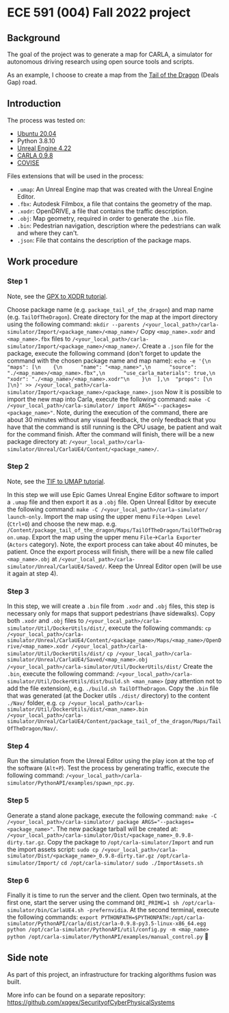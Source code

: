 # ECE 591 (004) Fall 2022 project

## Background

The goal of the project was to generate a map for CARLA, a simulator for autonomous driving research
using open source tools and scripts.

As an example, I choose to create a map from the
[Tail of the Dragon](https://en.wikipedia.org/wiki/Deals_Gap,_North_Carolina) (Deals Gap) road.

## Introduction

The process was tested on:

* [Ubuntu 20.04](https://releases.ubuntu.com/20.04/)
* Python 3.8.10
* [Unreal Engine 4.22](https://github.com/EpicGames/UnrealEngine/tree/4.22.0-release)
* [CARLA 0.9.8](https://carla.readthedocs.io/en/0.9.8/start_quickstart/#downloading-carla)
* [COVISE](https://github.com/hlrs-vis/covise)

Files extensions that will be used in the process:

* `.umap`: An Unreal Engine map that was created with the Unreal Engine Editor.
* `.fbx`: Autodesk Filmbox, a file that contains the geometry of the map.
* `.xodr`: OpenDRIVE, a file that contains the traffic description.
* `.obj`: Map geometry, required in order to generate the `.bin` file.
* `.bin`: Pedestrian navigation, description where the pedestrians can walk and where they can't.
* `.json`: File that contains the description of the package maps.

## Work procedure

### Step 1

Note, see the [GPX to XODR tutorial](/gpx_to_xodr/).

Choose package name (e.g. `package_tail_of_the_dragon`) and map name (e.g. `TailOfTheDragon`).
Create directory for the map at the import directory using the following command:
`mkdir --parents /<your_local_path>/carla-simulator/Import/<package_name>/<map_name>/`
Copy `<map_name>.xodr` and `<map_name>.fbx` files to
`/<your_local_path>/carla-simulator/Import/<package_name>/<map_name>/`.
Create a `.json` file for the package, execute the following command (don't forget to update the
command with the chosen package name and map name):
`echo -e '{\n  "maps": [\n    {\n      "name": "<map_name>",\n      "source": "./<map_name>/<map_name>.fbx",\n      "use_carla_materials": true,\n      "xodr": "./<map_name>/<map_name>.xodr"\n    }\n  ],\n  "props": [\n  ]\n}' >> /<your_local_path>/carla-simulator/Import/<package_name>/<package_name>.json`
Now it is possible to import the new map into Carla, execute the following command:
`make -C /<your_local_path>/carla-simulator/ import ARGS="--packages=<package_name>"`.
Note, during the execution of the command, there are about 30 minutes without any visual feedback,
the only feedback that you have that the command is still running is the CPU usage, be patient and
wait for the command finish.
After the command will finish, there will be a new package directory at:
`/<your_local_path>/carla-simulator/Unreal/CarlaUE4/Content/<package_name>/`.

### Step 2

Note, see the [TIF to UMAP tutorial](/tif_to_umap/).

In this step we will use Epic Games Unreal Engine Editor software to import a `.umap` file and then
export it as a `.obj` file.
Open Unreal Editor by execute the following command:
`make -C /<your_local_path>/carla-simulator/ launch-only`.
Import the map using the upper menu `File`->`Open Level` (`Ctrl+O`) and choose the new map.
e.g. `/Content/package_tail_of_the_dragon/Maps/TailOfTheDragon/TailOfTheDragon.umap`.
Export the map using the upper menu `File`->`Carla Exporter` (`Actors` category).
Note, the export process can take about 40 minutes, be patient.
Once the export process will finish, there will be a new file called `<map_name>.obj` at
`/<your_local_path>/carla-simulator/Unreal/CarlaUE4/Saved/`.
Keep the Unreal Editor open (will be use it again at step 4).

### Step 3

In this step, we will create a `.bin` file from `.xodr` and `.obj` files, this step is necessary
only for maps that support pedestrians (have sidewalks).
Copy both `.xodr` and `.obj` files to `/<your_local_path>/carla-simulator/Util/DockerUtils/dist/`,
execute the following commands:
`cp /<your_local_path>/carla-simulator/Unreal/CarlaUE4/Content/<package_name>/Maps/<map_name>/OpenDrive/<map_name>.xodr /<your_local_path>/carla-simulator/Util/DockerUtils/dist/`
`cp /<your_local_path>/carla-simulator/Unreal/CarlaUE4/Saved/<map_name>.obj /<your_local_path>/carla-simulator/Util/DockerUtils/dist/`
Create the `.bin`, execute the following command:
`/<your_local_path>/carla-simulator/Util/DockerUtils/dist/build.sh <man_name>` (pay attention not to
add the file extension), e.g. `./build.sh TailOfTheDragon`.
Copy the `.bin` file that was generated (at the Docker utils `./dist/` directory) to the content
`./Nav/` folder, e.g.
`cp /<your_local_path>/carla-simulator/Util/DockerUtils/dist/<man_name>.bin /<your_local_path>/carla-simulator/Unreal/CarlaUE4/Content/package_tail_of_the_dragon/Maps/TailOfTheDragon/Nav/`.

### Step 4

Run the simulation from the Unreal Editor using the play icon at the top of the software (`Alt+P`).
Test the process by generating traffic, execute the following command:
`/<your_local_path>/carla-simulator/PythonAPI/examples/spawn_npc.py`.

### Step 5

Generate a stand alone package, execute the following command:
`make -C /<your_local_path>/carla-simulator/ package ARGS="--packages=<package_name>"`.
The new package tarball will be created at:
`/<your_local_path>/carla-simulator/Dist/<package_name>_0.9.8-dirty.tar.gz`.
Copy the package to `/opt/carla-simulator/Import` and run the import assets script:
`sudo cp /<your_local_path>/carla-simulator/Dist/<package_name>_0.9.8-dirty.tar.gz /opt/carla-simulator/Import/`
`cd /opt/carla-simulator/`
`sudo ./ImportAssets.sh`

### Step 6

Finally it is time to run the server and the client.
Open two terminals, at the first one, start the server using the command
`DRI_PRIME=1 sh /opt/carla-simulator/bin/CarlaUE4.sh -prefernvidia`.
At the second terminal, execute the following commands:
`export PYTHONPATH=$PYTHONPATH:/opt/carla-simulator/PythonAPI/carla/dist/carla-0.9.8-py3.5-linux-x86_64.egg`
`python /opt/carla-simulator/PythonAPI/util/config.py -m <map_name>`
`python /opt/carla-simulator/PythonAPI/examples/manual_control.py`
:tada:

## Side note

As part of this project, an infrastructure for tracking algorithms fusion was built.

More info can be found on a separate repository:
https://github.com/xqgex/SecurityofCyberPhysicalSystems
